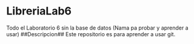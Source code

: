 # LibreriaLab6
Todo el Laboratorio 6 sin la base de datos (Nama pa probar y aprender a usar)
##Descripcion##
Este repositorio es para aprender a usar git. 

